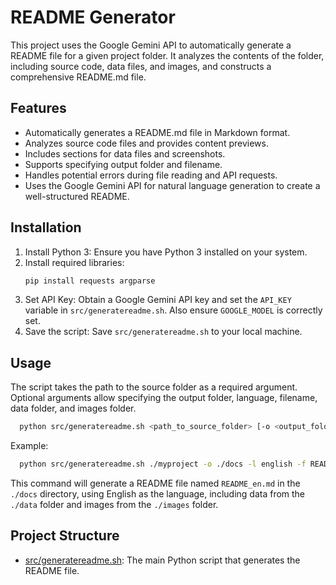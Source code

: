 # README Generator

This project uses the Google Gemini API to automatically generate a README file for a given project folder.  It analyzes the contents of the folder, including source code, data files, and images, and constructs a comprehensive README.md file.

## Features

- Automatically generates a README.md file in Markdown format.
- Analyzes source code files and provides content previews.
- Includes sections for data files and screenshots.
- Supports specifying output folder and filename.
- Handles potential errors during file reading and API requests.
- Uses the Google Gemini API for natural language generation to create a well-structured README.


## Installation

1.  Install Python 3: Ensure you have Python 3 installed on your system.
2.  Install required libraries:
    ```bash
    pip install requests argparse
    ```
3.  Set API Key: Obtain a Google Gemini API key and set the `API_KEY` variable in `src/generatereadme.sh`.  Also ensure `GOOGLE_MODEL` is correctly set.
4.  Save the script: Save `src/generatereadme.sh` to your local machine.


## Usage

The script takes the path to the source folder as a required argument.  Optional arguments allow specifying the output folder, language, filename, data folder, and images folder.

```bash
  python src/generatereadme.sh <path_to_source_folder> [-o <output_folder>] [-l <language>] [-f <output_filename>] [-d <data_folder>] [-i <images_folder>]
```

Example:

```bash
  python src/generatereadme.sh ./myproject -o ./docs -l english -f README_en.md -d ./data -i ./images
```

This command will generate a README file named `README_en.md` in the `./docs` directory, using English as the language, including data from the `./data` folder and images from the `./images` folder.


## Project Structure

-   [src/generatereadme.sh](./src/generatereadme.sh): The main Python script that generates the README file.




